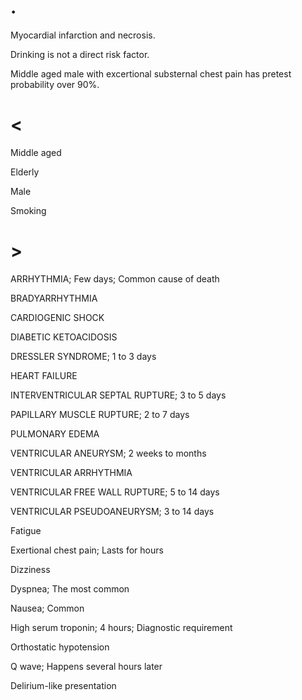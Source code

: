 # .

Myocardial infarction and necrosis.

Drinking is not a direct risk factor.

Middle aged male with excertional substernal chest pain has pretest probability over 90%.

# <

Middle aged

Elderly

Male

Smoking

# >

ARRHYTHMIA; Few days; Common cause of death

BRADYARRHYTHMIA

CARDIOGENIC SHOCK

DIABETIC KETOACIDOSIS

DRESSLER SYNDROME; 1 to 3 days

HEART FAILURE

INTERVENTRICULAR SEPTAL RUPTURE; 3 to 5 days

PAPILLARY MUSCLE RUPTURE; 2 to 7 days

PULMONARY EDEMA

VENTRICULAR ANEURYSM; 2 weeks to months

VENTRICULAR ARRHYTHMIA

VENTRICULAR FREE WALL RUPTURE; 5 to 14 days

VENTRICULAR PSEUDOANEURYSM; 3 to 14 days

Fatigue

Exertional chest pain; Lasts for hours

Dizziness

Dyspnea; The most common

Nausea; Common

High serum troponin; 4 hours; Diagnostic requirement

Orthostatic hypotension

Q wave; Happens several hours later

Delirium-like presentation
